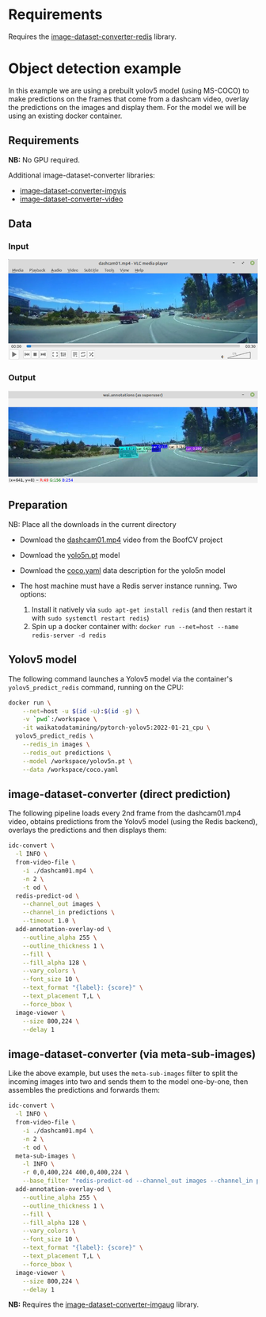 # Requirements

Requires the [image-dataset-converter-redis](https://github.com/waikato-datamining/image-dataset-converter-redis) library.


# Object detection example

In this example we are using a prebuilt yolov5 model (using MS-COCO) to make predictions on the
frames that come from a dashcam video, overlay the predictions on the images and display them.
For the model we will be using an existing docker container.

## Requirements

**NB:** No GPU required.

Additional image-dataset-converter libraries:

* [image-dataset-converter-imgvis](https://github.com/waikato-datamining/image-dataset-converter-imgvis)
* [image-dataset-converter-video](https://github.com/waikato-datamining/image-dataset-converter-video)


## Data

### Input

![dashcam raw](img/dashcam.png)

### Output

![dashcam annotated](img/dashcam_annotated.png)

## Preparation

NB: Place all the downloads in the current directory

* Download the [dashcam01.mp4](https://github.com/lessthanoptimal/BoofCV-Data/blob/master/example/tracking/dashcam01.mp4) video from the BoofCV project
* Download the [yolo5n.pt](https://github.com/ultralytics/yolov5/releases/download/v6.0/yolov5n.pt) model
* Download the [coco.yaml](https://github.com/ultralytics/yolov5/blob/956be8e642b5c10af4a1533e09084ca32ff4f21f/data/coco.yaml) data description for the yolo5n model
* The host machine must have a Redis server instance running. Two options:

    1. Install it natively via `sudo apt-get install redis` (and then restart it with `sudo systemctl restart redis`)
    2. Spin up a docker container with: `docker run --net=host --name redis-server -d redis`
  

## Yolov5 model

The following command launches a Yolov5 model via the container's `yolov5_predict_redis` command,
running on the CPU: 

```bash
docker run \
    --net=host -u $(id -u):$(id -g) \
    -v `pwd`:/workspace \
    -it waikatodatamining/pytorch-yolov5:2022-01-21_cpu \
  yolov5_predict_redis \
    --redis_in images \
    --redis_out predictions \
    --model /workspace/yolov5n.pt \
    --data /workspace/coco.yaml
```

## image-dataset-converter (direct prediction)

The following pipeline loads every 2nd frame from the dashcam01.mp4 video,
obtains predictions from the Yolov5 model (using the Redis backend), overlays the predictions
and then displays them:

```bash
idc-convert \
  -l INFO \
  from-video-file \
    -i ./dashcam01.mp4 \
    -n 2 \
    -t od \
  redis-predict-od \
    --channel_out images \
    --channel_in predictions \
    --timeout 1.0 \
  add-annotation-overlay-od \
    --outline_alpha 255 \
    --outline_thickness 1 \
    --fill \
    --fill_alpha 128 \
    --vary_colors \
    --font_size 10 \
    --text_format "{label}: {score}" \
    --text_placement T,L \
    --force_bbox \
  image-viewer \
    --size 800,224 \
    --delay 1
```

## image-dataset-converter (via meta-sub-images)

Like the above example, but uses the `meta-sub-images` filter to split the incoming images into two
and sends them to the model one-by-one, then assembles the predictions and forwards them:

```bash
idc-convert \
  -l INFO \
  from-video-file \
    -i ./dashcam01.mp4 \
    -n 2 \
    -t od \
  meta-sub-images \
    -l INFO \
    -r 0,0,400,224 400,0,400,224 \
    --base_filter "redis-predict-od --channel_out images --channel_in predictions --timeout 1.0" \
  add-annotation-overlay-od \
    --outline_alpha 255 \
    --outline_thickness 1 \
    --fill \
    --fill_alpha 128 \
    --vary_colors \
    --font_size 10 \
    --text_format "{label}: {score}" \
    --text_placement T,L \
    --force_bbox \
  image-viewer \
    --size 800,224 \
    --delay 1
```

**NB:** Requires the [image-dataset-converter-imgaug](https://github.com/waikato-datamining/image-dataset-converter-imgaug) library.

